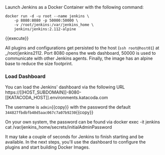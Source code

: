 
Launch Jenkins as a Docker Container with the following command:

```
docker run -d -u root --name jenkins \
    -p 8080:8080 -p 50000:50000 \
    -v /root/jenkins:/var/jenkins_home \
    jenkins/jenkins:2.112-alpine
```
{{execute}}

All plugins and configurations get persisted to the host (`ssh root@host01`) at _/root/jenkins2112. Port 8080 opens the web dashboard, 50000 is used to communicate with other Jenkins agents. Finally, the image has an alpine base to reduce the size footprint.


### Load Dashboard
You can load the Jenkins' dashboard via the following URL https://[[HOST_SUBDOMAIN]]-8080-[[KATACODA_HOST]].environments.katacoda.com

The username is `admin`{{copy}} with the password the default `344827fbdbfb40d5aac067c7a07b9230`{{copy}}

On your own system, the password can be found via docker exec -it jenkins cat /var/jenkins_home/secrets/initialAdminPassword

It may take a couple of seconds for Jenkins to finish starting and be available. In the next steps, you'll use the dashboard to configure the plugins and start building Docker Images.

